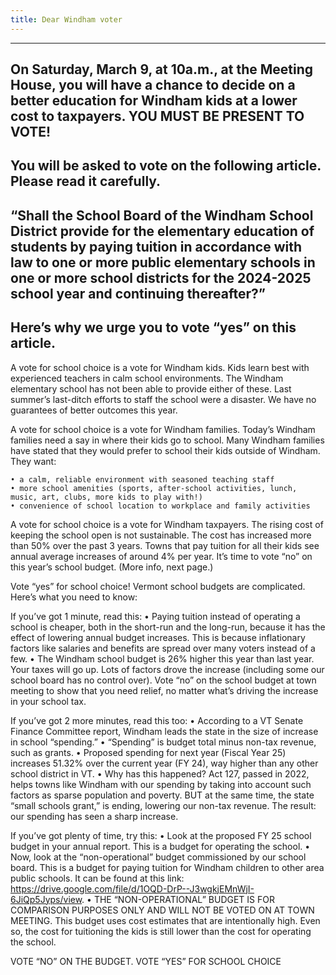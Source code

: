```yaml
---
title: Dear Windham voter 
---
```


---
On Saturday, March 9, at 10a.m., at the Meeting House, you will have a chance to decide on a better education for Windham kids at a lower cost to taxpayers. YOU MUST BE PRESENT TO VOTE!
---
You will be asked to vote on the following article. Please read it carefully.
---
“Shall the School Board of the Windham School District provide for the elementary education of students by paying tuition in accordance with law to one or more public elementary schools in one or more school districts for the 2024-2025 school year and continuing thereafter?”
---
Here’s why we urge you to vote “yes” on this article. 
---
A vote for school choice is a vote for Windham kids. Kids learn best with experienced teachers in calm school environments. The Windham elementary school has not been able to provide either of these. Last summer’s last-ditch efforts to staff the school were a disaster. We have no guarantees of better outcomes this year. 

A vote for school choice is a vote for Windham families. Today’s Windham families need a say in where their kids go to school. Many Windham families have stated that they would prefer to school their kids outside of Windham. They want:

    • a calm, reliable environment with seasoned teaching staff 
    • more school amenities (sports, after-school activities, lunch, music, art, clubs, more kids to play with!)
    • convenience of school location to workplace and family activities

A vote for school choice is a vote for Windham taxpayers. The rising cost of keeping the school open is not sustainable. The cost has increased more than 50% over the past 3 years. Towns that pay tuition for all their kids see annual average increases of around 4% per year. It’s time to vote “no” on this year’s school budget. (More info, next page.)

 Vote “yes” for school choice!
Vermont school budgets are complicated. Here’s what you need to know:

If you’ve got 1 minute, read this:
    • Paying tuition instead of operating a school is cheaper, both in the short-run and the long-run, because it has the effect of lowering annual budget increases. This is because inflationary factors like salaries and benefits are spread over many voters instead of a few. 
    • The Windham school budget is 26% higher this year than last year. Your taxes will go up. Lots of factors drove the increase (including some our school board has no control over). Vote “no” on the school budget at town meeting to show that you need relief, no matter what’s driving the increase in your school tax.

If you’ve got 2 more minutes, read this too: 
    • According to a VT Senate Finance Committee report, Windham leads the state in the size of increase in school “spending.” 
    • “Spending” is budget total minus non-tax revenue, such as grants.
    • Proposed spending for next year (Fiscal Year 25) increases 51.32% over the current year (FY 24), way higher than any other school district in VT. 
    • Why has this happened? Act 127, passed in 2022, helps towns like Windham with our spending by taking into account such factors as sparse population and poverty. BUT at the same time, the state “small schools grant,” is ending, lowering our non-tax revenue. The result: our spending has seen a sharp increase. 

If you’ve got plenty of time, try this:
    • Look at the proposed FY 25 school budget in your annual report. This is a budget for operating the school.
    • Now, look at the “non-operational” budget commissioned by our school board. This is a budget for paying tuition for Windham children to other area public schools. It can be found at this link: https://drive.google.com/file/d/1OQD-DrP--J3wgkjEMnWjI-6JiQp5Jyps/view. 
    • THE “NON-OPERATIONAL” BUDGET IS FOR COMPARISON PURPOSES ONLY AND WILL NOT BE VOTED ON AT TOWN MEETING. This budget uses cost estimates that are intentionally high. Even so, the cost for tuitioning the kids is still lower than the cost for operating the school.

VOTE “NO” ON THE BUDGET. VOTE “YES” FOR SCHOOL CHOICE

